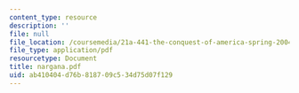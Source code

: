 ```yaml
---
content_type: resource
description: ''
file: null
file_location: /coursemedia/21a-441-the-conquest-of-america-spring-2004/ab410404d76b818709c534d75d07f129_nargana.pdf
file_type: application/pdf
resourcetype: Document
title: nargana.pdf
uid: ab410404-d76b-8187-09c5-34d75d07f129
---
```

